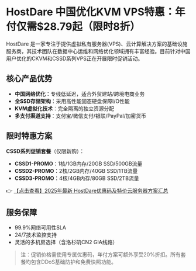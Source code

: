 # HostDare 中国优化KVM VPS特惠：年付仅需$28.79起（限时8折）

HostDare 是一家专注于提供虚拟私有服务器(VPS)、云计算解决方案的基础设施服务商，其技术团队在数据中心运维和网络优化领域拥有丰富经验。目前针对中国用户优化的CKVM和CSSD系列VPS正在开展限时促销活动。

## 核心产品优势
- **中国网络优化**：专线低延迟，适合外贸建站/跨境电商业务
- **全SSD存储架构**：采用高性能固态硬盘保障I/O性能
- **KVM虚拟化技术**：完全隔离的独立资源分配
- **多支付渠道支持**：支付宝/微信支付/银联/PayPal/加密货币

## 限时特惠方案
**CSSD系列促销套餐**（仅限新购）：
- **CSSD1-PROMO**：1核/1GB内存/20GB SSD/500GB流量
- **CSSD2-PROMO**：2核/2GB内存/40GB SSD/1TB流量  
- **CSSD3-PROMO**：4核/4GB内存/80GB SSD/2TB流量

👉 [【点击查看】2025年最新 HostDare优惠码及特价云服务器方案汇总](https://bit.ly/hostdare)

## 服务保障
- 99.9%网络可用性SLA
- 24/7技术监控支持
- 灵活的多机房选择（含洛杉矶CN2 GIA线路）

> 注：促销价格需使用专属优惠码，年付方案可额外享受20%折扣。所有套餐均包含DDoS基础防护和免费快照功能。